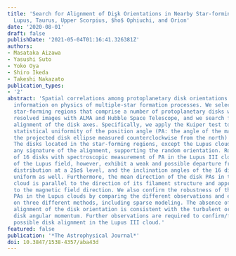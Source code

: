 ```yaml
---
title: 'Search for Alignment of Disk Orientations in Nearby Star-forming Regions:
  Lupus, Taurus, Upper Scorpius, $h̊o$ Ophiuchi, and Orion'
date: '2020-08-01'
draft: false
publishDate: '2021-05-04T01:16:41.326381Z'
authors:
- Masataka Aizawa
- Yasushi Suto
- Yoko Oya
- Shiro Ikeda
- Takeshi Nakazato
publication_types:
- '2'
abstract: 'Spatial correlations among protoplanetary disk orientations carry unique
  information on physics of multiple-star formation processes. We select five nearby
  star-forming regions that comprise a number of protoplanetary disks with spatially
  resolved images with ALMA and Hubble Space Telescope, and we search for the mutual
  alignment of the disk axes. Specifically, we apply the Kuiper test to examine the
  statistical uniformity of the position angle (PA: the angle of the major axis of
  the projected disk ellipse measured counterclockwise from the north) distribution.
  The disks located in the star-forming regions, except the Lupus clouds, do not show
  any signature of the alignment, supporting the random orientation. Rotational axes
  of 16 disks with spectroscopic measurement of PA in the Lupus III cloud, a subregion
  of the Lupus field, however, exhibit a weak and possible departure from the random
  distribution at a 2$σ$ level, and the inclination angles of the 16 disks are not
  uniform as well. Furthermore, the mean direction of the disk PAs in the Lupus III
  cloud is parallel to the direction of its filament structure and approximately perpendicular
  to the magnetic field direction. We also confirm the robustness of the estimated
  PAs in the Lupus clouds by comparing the different observations and estimators based
  on three different methods, including sparse modeling. The absence of the significant
  alignment of the disk orientation is consistent with the turbulent origin of the
  disk angular momentum. Further observations are required to confirm/falsify the
  possible disk alignment in the Lupus III cloud.'
featured: false
publication: '*The Astrophysical Journal*'
doi: 10.3847/1538-4357/aba43d
---
```

